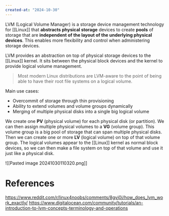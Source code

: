 ```yaml
---
created-at: "2024-10-30"
---
```


LVM (Logical Volume Manager) is a storage device management technology for [[Linux]] that **abstracts physical storage** devices to create **pools** of storage that are **independent of the layout of the underlying physical devices**. This enables more flexibility and control when administering storage devices.

LVM provides an abstraction on top of physical storage devices to the [[Linux]] kernel. It sits between the physical block devices and the kernel to provide logical volume management.

> Most modern Linux distributions are LVM-aware to the point of being able to have their root file systems on a logical volume.

Main use cases:

- Overcommit of storage through thin provisioning
- Ability to extend volumes and volume groups dynamically
- Merging of multiple physical disks into a single big logical volume

We create one **PV** (physical volume) for each physical disk (or partition). We can then assign multiple physical volumes to a **VG** (volume group). This volume group is a big pool of storage that can span multiple physical disks. Then we can create one or more **LV** (logical volume) on top of that volume group. The logical volumes appear to the [[Linux]] kernel as normal block devices, so we can then make a file system on top of that volume and use it just like a physical disk.

![[Pasted image 20241030110320.png]]

# References

https://www.reddit.com/r/linux4noobs/comments/8gvj0j/how_does_lvm_work_exactly/
https://www.digitalocean.com/community/tutorials/an-introduction-to-lvm-concepts-terminology-and-operations
